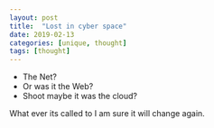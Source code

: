 ```yaml
---
layout: post
title:  "Lost in cyber space"
date: 2019-02-13
categories: [unique, thought]
tags: [thought]
---
```


* The Net?
* Or was it the Web?
* Shoot maybe it was the cloud?

What ever its called to I am sure it will change again.
